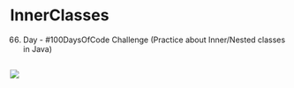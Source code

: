 # InnerClasses
66. Day - #100DaysOfCode Challenge (Practice about Inner/Nested classes in Java)

##
![](https://i.pinimg.com/originals/9c/34/32/9c3432e72c9bf5cf36664187e768e692.gif)
